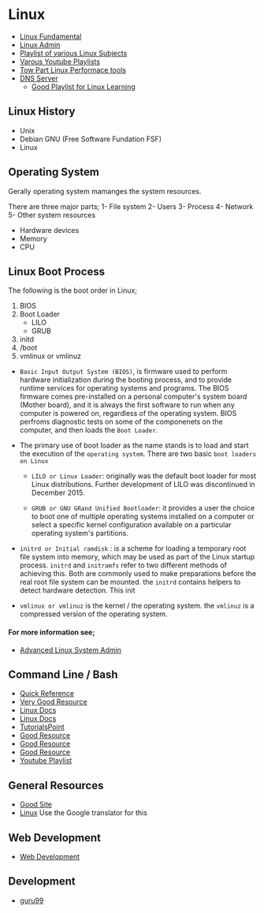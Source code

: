 # Linux

* [Linux Fundamental](https://www.youtube.com/playlist?list=PL9ooVrP1hQOHSGgHqf_rW8KrW3IkZmbRM)
* [Linux Admin](https://www.youtube.com/playlist?list=PL9ooVrP1hQOH3SvcgkC4Qv2cyCebvs0Ik)
* [Playlist of various Linux Subjects](https://www.youtube.com/channel/UComgXoI6pysmetOzuNH_TDQ/playlists?disable_polymer=1)
* [Varous Youtube Playlists](https://www.youtube.com/user/gagandhaliwal1/playlists?disable_polymer=1)
* [Tow Part Linux Performace tools](https://www.youtube.com/playlist?list=PLhhdIMVi0o5RNrf8E2dUijvGpqKLB9TCR)
* [DNS Server](https://www.youtube.com/watch?v=0X9em99Vcl0&list=PL9ooVrP1hQOH3SvcgkC4Qv2cyCebvs0Ik&index=7)
  - [Good Playlist for Linux Learning](https://www.youtube.com/channel/UComgXoI6pysmetOzuNH_TDQ/playlists)

## Linux History
* Unix
* Debian GNU (Free Software Fundation FSF)
* Linux
## Operating System
Gerally operating system mamanges the system resources.

There are three major parts;
1- File system
2- Users
3- Process
4- Network
5- Other system resources
  * Hardware devices
  * Memory
  * CPU

## Linux Boot Process

The following is the boot order in Linux;

1. BIOS
2. Boot Loader
   - LILO
   - GRUB
1. initd
2. /boot
3. vmlinux or vmlinuz

* `Basic Input Output System (BIOS)`, is firmware used to perform hardware initialization during the booting process, and to provide runtime services for operating systems and programs. The BIOS firmware comes pre-installed on a personal computer's system board (Mother board), and it is always the first software to run when any computer is powered on, regardless of the operating system. BIOS perfroms diagnostic tests on some of the componenets on the computer, and then loads the `Boot Loader`.

* The primary use of boot loader as the name stands is to load and start the execution of the `operating system`. There are two basic `boot loaders on Linux`

  * `LILO or Linux Loader`: originally was the default boot loader for most Linux distributions.  Further development of LILO was discontinued in December 2015.

  * `GRUB or GNU GRand Unified Bootloader`: it provides a user the choice to boot one of multiple operating systems installed on a computer or select a specific kernel configuration available on a particular operating system's partitions.

* `initrd or Initial ramdisk` : is a scheme for loading a temporary root file system into memory, which may be used as part of the Linux startup process. `initrd` and `initramfs` refer to two different methods of achieving this. Both are commonly used to make preparations before the real root file system can be mounted. the `initrd` contains helpers to detect hardware detection. This init

 * `vmlinux or vmlinuz` is the kernel / the operating system. the `vmlinuz` is a compressed version of the operating system.



#### For more information see;

* [Advanced Linux System Admin](https://www.youtube.com/watch?v=qAMWG86sEm8)

## Command Line / Bash

* [Quick Reference](https://ss64.com/bash/)
* [Very Good Resource](http://www.tldp.org/LDP/intro-linux/html/index.html)
* [Linux Docs](http://swift.siphos.be/linux_sea/index.html)
* [Linux Docs](https://wiki.archlinux.org/index.php/Table_of_contents)
* [TutorialsPoint](https://www.tutorialspoint.com/unix/index.htm)
* [Good Resource](http://www.linfo.org/newbies.html)
* [Good Resource](https://www.computernetworkingnotes.com/)
* [Good Resource](https://opensource.com/)
* [Youtube Playlist](https://www.youtube.com/user/theurbanpenguin/playlists)

## General Resources

* [Good Site](http://www.brendangregg.com/)
* [Linux](https://github.com/judasn/Linux-Tutorial) Use the Google translator for this

## Web Development

* [Web Development](https://developer.mozilla.org/en-US/docs/Learn)

## Development

* [guru99](https://www.guru99.com/)
